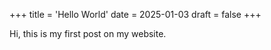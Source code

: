 +++
title = 'Hello World'
date = 2025-01-03
draft = false
+++

Hi, this is my first post on my website.
